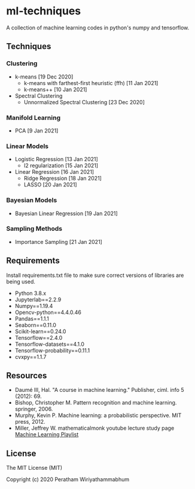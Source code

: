 # ml-techniques
A collection of machine learning codes in python's numpy and tensorflow.

## Techniques
### Clustering
* k-means [19 Dec 2020]
	* k-means with farthest-first heuristic (ffh) [11 Jan 2021]
	* k-means++ [10 Jan 2021]
* Spectral Clustering
	* Unnormalized Spectral Clustering [23 Dec 2020]
### Manifold Learning
* PCA [9 Jan 2021]
### Linear Models
* Logistic Regression [13 Jan 2021]
	* l2 regularization [15 Jan 2021]
* Linear Regression [16 Jan 2021]
	* Ridge Regression [18 Jan 2021]
	* LASSO [20 Jan 2021]
### Bayesian Models
* Bayesian Linear Regression [19 Jan 2021]
### Sampling Methods
* Importance Sampling [21 Jan 2021]

## Requirements
Install requirements.txt file to make sure correct versions of libraries are being used.

* Python 3.8.x
* Jupyterlab==2.2.9
* Numpy==1.19.4
* Opencv-python==4.4.0.46
* Pandas==1.1.1
* Seaborn==0.11.0
* Scikit-learn==0.24.0
* Tensorflow==2.4.0
* Tensorflow-datasets==4.1.0
* Tensorflow-probability==0.11.1
* cvxpy==1.1.7

## Resources
* Daumé III, Hal. "A course in machine learning." Publisher, ciml. info 5 (2012): 69.
* Bishop, Christopher M. Pattern recognition and machine learning. springer, 2006.
* Murphy, Kevin P. Machine learning: a probabilistic perspective. MIT press, 2012.
* Miller, Jeffrey W. mathematicalmonk youtube lecture study page [Machine Learning Playlist](https://www.youtube.com/playlist?list=PLD0F06AA0D2E8FFBA)

## License

The MIT License (MIT)

Copyright (c) 2020 Peratham Wiriyathammabhum